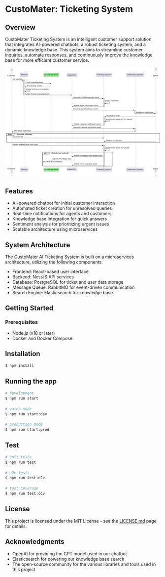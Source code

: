 # CustoMater: Ticketing System

## Overview

CustoMater Ticketing System is an intelligent customer support solution that integrates AI-powered chatbots, a robust ticketing system, and a dynamic knowledge base. 
This system aims to streamline customer inquiries, automate responses, and continuously improve the knowledge base for more efficient customer service.

![Sequence Diagrm of main workflow](./doc/ticketing-diagram.png)

## Features

- AI-powered chatbot for initial customer interaction
- Automated ticket creation for unresolved queries
- Real-time notifications for agents and customers
- Knowledge base integration for quick answers
- Sentiment analysis for prioritizing urgent issues
- Scalable architecture using microservices

## System Architecture

The CustoMater AI Ticketing System is built on a microservices architecture, utilizing the following components:

- Frontend: React-based user interface
- Backend: NestJS API services
- Database: PostgreSQL for ticket and user data storage
- Message Queue: RabbitMQ for event-driven communication
- Search Engine: Elasticsearch for knowledge base

## Getting Started

### Prerequisites

- Node.js (v18 or later)
- Docker and Docker Compose

## Installation

```bash
$ npm install
```

## Running the app

```bash
# development
$ npm run start

# watch mode
$ npm run start:dev

# production mode
$ npm run start:prod
```

## Test

```bash
# unit tests
$ npm run test

# e2e tests
$ npm run test:e2e

# test coverage
$ npm run test:cov
```

## License

This project is licensed under the MIT License - see the [LICENSE.md](https://en.wikipedia.org/wiki/MIT_License) page for details.

## Acknowledgments

- OpenAI for providing the GPT model used in our chatbot
- Elasticsearch for powering our knowledge base search
- The open-source community for the various libraries and tools used in this project
